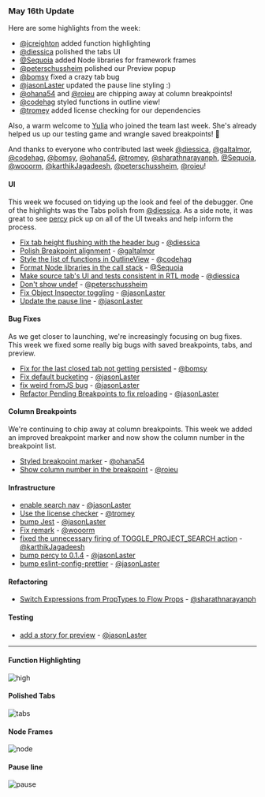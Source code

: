 ### May 16th  Update

Here are some highlights from the week:

* [@jcreighton] added function highlighting
* [@diessica] polished the tabs UI
* [@Sequoia] added Node libraries for framework frames
* [@peterschussheim] polished our Preview popup
* [@bomsy] fixed a crazy tab bug
* [@jasonLaster] updated the pause line styling :)
* [@ohana54] and [@roieu] are chipping away at column breakpoints!
* [@codehag] styled functions in outline view!
* [@tromey] added license checking for our dependencies

Also, a warm welcome to [Yulia][@codehag] who joined the team last week.
She's already helped us up our testing game and wrangle saved breakpoints!  :wave:

And thanks to everyone who contributed last week [@diessica], [@galtalmor], [@codehag], [@bomsy], [@ohana54],
[@tromey], [@sharathnarayanph], [@Sequoia], [@wooorm], [@karthikJagadeesh], [@peterschussheim], [@roieu]!


#### UI

This week we focused on tidying up the look and feel of the debugger.
One of the highlights was the Tabs polish from [@diessica]. As a side note, it was great to see [percy] pick up on all of the UI tweaks and help inform the process.

* [Fix tab height flushing with the header bug][pr-0] - [@diessica]
* [Polish Breakpoint alignment][pr-4] - [@galtalmor]
* [Style the list of functions in OutlineView][pr-5] - [@codehag]
* [Format Node libraries in the call stack][pr-12] - [@Sequoia]
* [Make source tab's UI and tests consistent in RTL mode][pr-14] - [@diessica]
* [Don't show undef][pr-17] - [@peterschussheim]
* [Fix Object Inspector toggling][pr-22] - [@jasonLaster]
* [Update the pause line][pr-26] - [@jasonLaster]

#### Bug Fixes

As we get closer to launching, we're increasingly focusing on bug fixes. This week we fixed some really big bugs with saved breakpoints, tabs, and preview.

* [Fix for the last closed tab not getting persisted][pr-6] - [@bomsy]
* [Fix default bucketing][pr-19] - [@jasonLaster]
* [fix weird fromJS bug][pr-20] - [@jasonLaster]
* [Refactor Pending Breakpoints to fix reloading][pr-21] - [@jasonLaster]

#### Column Breakpoints

We're continuing to chip away at column breakpoints. This week we added an
improved breakpoint marker and now show the column number in the breakpoint list.

* [Styled breakpoint marker][pr-8] - [@ohana54]
* [Show column number in the breakpoint][pr-18] - [@roieu]

#### Infrastructure

* [enable search nav][pr-2] - [@jasonLaster]
* [Use the license checker][pr-9] - [@tromey]
* [bump Jest][pr-13] - [@jasonLaster]
* [Fix remark][pr-15] - [@wooorm]
* [fixed the unnecessary firing of TOGGLE_PROJECT_SEARCH action][pr-16] - [@karthikJagadeesh]
* [bump percy to 0.1.4][pr-23] - [@jasonLaster]
* [bump eslint-config-prettier][pr-24] - [@jasonLaster]


#### Refactoring

* [Switch Expressions from PropTypes to Flow Props][pr-10] - [@sharathnarayanph]


#### Testing

* [add a story for preview][pr-11] - [@jasonLaster]

---

#### Function Highlighting

![high]


#### Polished Tabs

![tabs]

#### Node Frames

![node]

#### Pause line

![pause]

[pause]:https://camo.githubusercontent.com/92cb527aa857f7839c088cb9bf96c42fcca04571/687474703a2f2f672e7265636f726469742e636f2f37716a7579594a694c752e676966
[high]:https://cloud.githubusercontent.com/assets/5232812/26038199/aed62a5e-38d0-11e7-8941-0a1db931b2c3.gif
[tabs]:https://cloud.githubusercontent.com/assets/5303585/25777111/8f275250-32a9-11e7-931c-89b438eabae9.png
[node]:https://cloud.githubusercontent.com/assets/317498/26003249/27b05d28-3700-11e7-8bc1-c678f05c55e0.png

[pr-0]:https://github.com/firefox-devtools/debugger/pull/2835
[pr-1]:https://github.com/firefox-devtools/debugger/pull/2855
[pr-2]:https://github.com/firefox-devtools/debugger/pull/2851
[pr-3]:https://github.com/firefox-devtools/debugger/pull/2856
[pr-4]:https://github.com/firefox-devtools/debugger/pull/2866
[pr-5]:https://github.com/firefox-devtools/debugger/pull/2854
[pr-6]:https://github.com/firefox-devtools/debugger/pull/2721
[pr-7]:https://github.com/firefox-devtools/debugger/pull/2860
[pr-8]:https://github.com/firefox-devtools/debugger/pull/2867
[pr-9]:https://github.com/firefox-devtools/debugger/pull/2862
[pr-10]:https://github.com/firefox-devtools/debugger/pull/2876
[pr-11]:https://github.com/firefox-devtools/debugger/pull/2869
[pr-12]:https://github.com/firefox-devtools/debugger/pull/2868
[pr-13]:https://github.com/firefox-devtools/debugger/pull/2879
[pr-14]:https://github.com/firefox-devtools/debugger/pull/2870
[pr-15]:https://github.com/firefox-devtools/debugger/pull/2880
[pr-16]:https://github.com/firefox-devtools/debugger/pull/2882
[pr-17]:https://github.com/firefox-devtools/debugger/pull/2829
[pr-18]:https://github.com/firefox-devtools/debugger/pull/2865
[pr-19]:https://github.com/firefox-devtools/debugger/pull/2897
[pr-20]:https://github.com/firefox-devtools/debugger/pull/2892
[pr-21]:https://github.com/firefox-devtools/debugger/pull/2877
[pr-22]:https://github.com/firefox-devtools/debugger/pull/2890
[pr-23]:https://github.com/firefox-devtools/debugger/pull/2893
[pr-24]:https://github.com/firefox-devtools/debugger/pull/2888
[pr-25]:https://github.com/firefox-devtools/debugger/pull/2717
[pr-26]:https://github.com/firefox-devtools/debugger/pull/2906

[@diessica]:http://github.com/diessica
[@jasonLaster]:http://github.com/jasonLaster
[@galtalmor]:http://github.com/galtalmor
[@codehag]:http://github.com/codehag
[@bomsy]:http://github.com/bomsy
[@ohana54]:http://github.com/ohana54
[@tromey]:http://github.com/tromey
[@sharathnarayanph]:http://github.com/sharathnarayanph
[@Sequoia]:http://github.com/Sequoia
[@wooorm]:http://github.com/wooorm
[@karthikJagadeesh]:http://github.com/karthikJagadeesh
[@peterschussheim]:http://github.com/peterschussheim
[@roieu]:http://github.com/roieu
[@jcreighton]:https://github.com/jcreighton
[percy]:https://percy.io/

